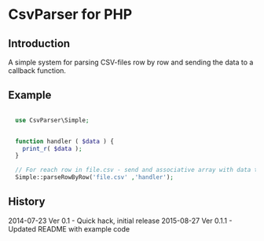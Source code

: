 
# CsvParser for PHP 

## Introduction

A simple system for parsing CSV-files row by row and sending the data to a callback function.


## Example

```php

  use CsvParser\Simple;


  function handler ( $data ) {
  	print_r( $data );
  }

  // For reach row in file.csv - send and associative array with data to the function 'handler'
  Simple::parseRowByRow('file.csv' ,'handler');

```


## History

2014-07-23 Ver 0.1 		- Quick hack, initial release
2015-08-27 Ver 0.1.1 	- Updated README with example code
